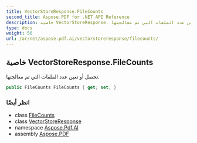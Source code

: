 ```yaml
---
title: VectorStoreResponse.FileCounts
second_title: Aspose.PDF for .NET API Reference
description: خاصية VectorStoreResponse. تحصل أو تعين عدد الملفات التي تم معالجتها
type: docs
weight: 50
url: /ar/net/aspose.pdf.ai/vectorstoreresponse/filecounts/
---
```

## خاصية VectorStoreResponse.FileCounts

تحصل أو تعين عدد الملفات التي تم معالجتها.

```csharp
public FileCounts FileCounts { get; set; }
```

### انظر أيضًا

* class [FileCounts](../../filecounts/)
* class [VectorStoreResponse](../)
* namespace [Aspose.Pdf.AI](../../../aspose.pdf.ai/)
* assembly [Aspose.PDF](../../../)